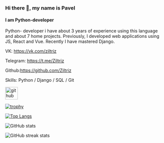 ### Hi there 👋, my name is Pavel
#### I am Python-developer

Python- developer i have about 3 years of experience using this language and about 7 home projects. Previously, I developed web applications using JS, React and Vue. Recently I have mastered Django.

VK: https://vk.com/ziltriz

Telegram: https://t.me/Ziltriz

Github:https://github.com/Ziltriz

Skills: Python / Django / SQL / Git 



[<img src='https://cdn.jsdelivr.net/npm/simple-icons@3.0.1/icons/github.svg' alt='github' height='40'>](https://github.com/Ziltriz)  

[![trophy](https://github-profile-trophy.vercel.app/?username=Ziltriz)](https://github.com/ryo-ma/github-profile-trophy)

[![Top Langs](https://github-readme-stats.vercel.app/api/top-langs/?username=Ziltriz)](https://github.com/anuraghazra/github-readme-stats)

![GitHub stats](https://github-readme-stats.vercel.app/api?username=Ziltriz&show_icons=true&count_private=true)  

![GitHub streak stats](https://streak-stats.demolab.com/?user=Ziltriz)  

